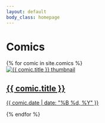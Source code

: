 ```yaml
---
layout: default
body_class: homepage
---
```


<div class="page-title-container">
  <h1>Comics</h1>
</div>

<div class="comic-gallery">
  {% for comic in site.comics %}
    <div class="comic-card">
      <a href="{{ comic.url | relative_url }}">
        <img src="{{ comic.thumbnail | relative_url }}" alt="{{ comic.title }} thumbnail">
        <div class="comic-info">
          <h2>{{ comic.title }}</h2>
          <p>{{ comic.date | date: "%B %d, %Y" }}</p>
        </div>
      </a>
    </div>
  {% endfor %}
</div>
